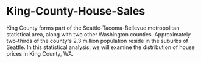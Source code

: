 # King-County-House-Sales
King County forms part of the Seattle-Tacoma-Bellevue metropolitan statistical area, along with two other Washington counties. Approximately two-thirds of the county's 2.3 million population reside in the suburbs of Seattle. In this statistical analysis, we will examine the distribution of house prices in King County, WA.
